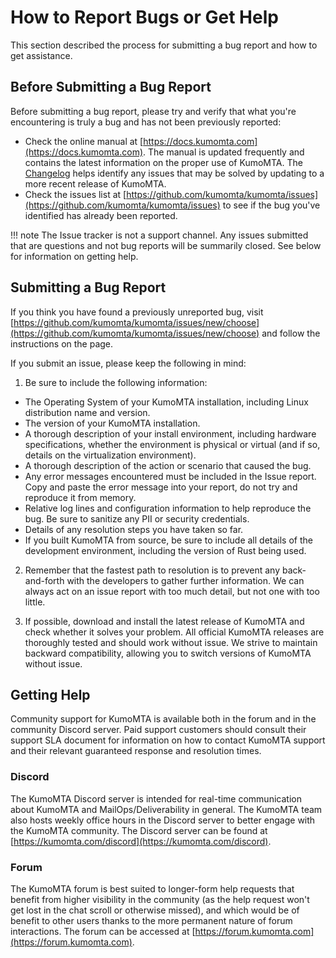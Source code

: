 
# How to Report Bugs or Get Help

This section described the process for submitting a bug report and how to get assistance.

## Before Submitting a Bug Report

Before submitting a bug report, please try and verify that what you're encountering is truly a bug and has not been previously reported:

* Check the online manual at [https://docs.kumomta.com](https://docs.kumomta.com). The manual is updated frequently and contains the latest information on the proper use of KumoMTA. The [Changelog](https://docs.kumomta.com/changelog.html) helps identify any issues that may be solved by updating to a more recent release of KumoMTA.
* Check the issues list at [https://github.com/kumomta/kumomta/issues](https://github.com/kumomta/kumomta/issues) to see if the bug you've identified has already been reported.

!!! note
    The Issue tracker is not a support channel. Any issues submitted that are
    questions and not bug reports will be summarily closed. See below for
    information on getting help.

## Submitting a Bug Report

If you think you have found a previously unreported bug, visit [https://github.com/kumomta/kumomta/issues/new/choose](https://github.com/kumomta/kumomta/issues/new/choose) and follow the instructions on the page.

If you submit an issue, please keep the following in mind:

1) Be sure to include the following information:

  * The Operating System of your KumoMTA installation, including Linux distribution name and version.
  * The version of your KumoMTA installation.
  * A thorough description of your install environment, including hardware specifications, whether the environment is physical or virtual (and if so, details on the virtualization environment).
  * A thorough description of the action or scenario that caused the bug.
  * Any error messages encountered must be included in the Issue report. Copy and paste the error message into your report, do not try and reproduce it from memory.
  * Relative log lines and configuration information to help reproduce the bug. Be sure to sanitize any PII or security credentials.
  * Details of any resolution steps you have taken so far.
  * If you built KumoMTA from source, be sure to include all details of the development environment, including the version of Rust being used.

2) Remember that the fastest path to resolution is to prevent any back-and-forth with the developers to gather further information. We can always act on an issue report with too much detail, but not one with too little.

3) If possible, download and install the latest release of KumoMTA and check whether it solves your problem. All official KumoMTA releases are thoroughly tested and should work without issue. We strive to maintain backward compatibility, allowing you to switch versions of KumoMTA without issue.

## Getting Help

Community support for KumoMTA is available both in the forum and in the community Discord server. Paid support customers should consult their support SLA document for information on how to contact KumoMTA support and their relevant guaranteed response and resolution times.

### Discord

The KumoMTA Discord server is intended for real-time communication about KumoMTA and MailOps/Deliverability in general. The KumoMTA team also hosts weekly office hours in the Discord server to better engage with the KumoMTA community. The Discord server can be found at [https://kumomta.com/discord](https://kumomta.com/discord).

### Forum

The KumoMTA forum is best suited to longer-form help requests that benefit from higher visibility in the community (as the help request won't get lost in the chat scroll or otherwise missed), and which would be of benefit to other users thanks to the more permanent nature of forum interactions. The forum can be accessed at [https://forum.kumomta.com](https://forum.kumomta.com).
